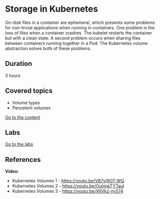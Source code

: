 # Storage in Kubernetes

On-disk files in a container are ephemeral, which presents some problems for non-trivial applications when running in containers. One problem is the loss of files when a container crashes. The kubelet restarts the container but with a clean state. A second problem occurs when sharing files between containers running together in a Pod. The Kubernetes volume abstraction solves both of these problems.

## Duration

3 hours

## Covered topics

- Volume types
- Persistent volumes

[Go to the content](content.md)

## Labs

[Go to the labs](labs.md)

## References

**Video:**

- Kubernetes Volumes 1 - https://youtu.be/VB7vI9OT-WQ
- Kubernetes Volumes 2 - https://youtu.be/OulmwTYTauI
- Kubernetes Volumes 3 - https://youtu.be/X6Vkz-ny574

